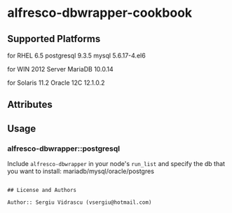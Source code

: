 # alfresco-dbwrapper-cookbook

## Supported Platforms

for RHEL 6.5
postgresql 9.3.5
mysql 5.6.17-4.el6

for WIN 2012 Server
MariaDB 10.0.14

for Solaris 11.2
Oracle 12C 12.1.0.2


## Attributes

## Usage

### alfresco-dbwrapper::postgresql

Include `alfresco-dbwrapper` in your node's `run_list` and specify the db that you want to install:
mariadb/mysql/oracle/postgres
```

## License and Authors

Author:: Sergiu Vidrascu (vsergiu@hotmail.com)
